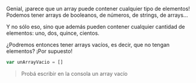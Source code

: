 Genial, ¡parece que un array puede contener cualquier tipo de elementos! Podemos tener arrays de booleanos, de números, de strings, de arrays...

Y no sólo eso, sino que además pueden contener cualquier cantidad de elementos: uno, dos, quince, cientos. 

¿Podremos entonces tener arrays vacíos, es decir, que no tengan elementos? ¡Por supuesto!

```javascript
var unArrayVacio = []
```

> Probá escribir en la consola un array vacío